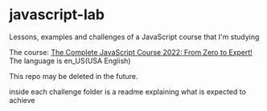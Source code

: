 # javascript-lab

Lessons, examples and challenges of a JavaScript course that I'm studying

The course:
[The Complete JavaScript Course 2022: From Zero to Expert!](https://www.udemy.com/course/the-complete-javascript-course/)
The language is en_US(USA English)

This repo may be deleted in the future.

inside each challenge folder is a readme explaining what is expected to achieve
